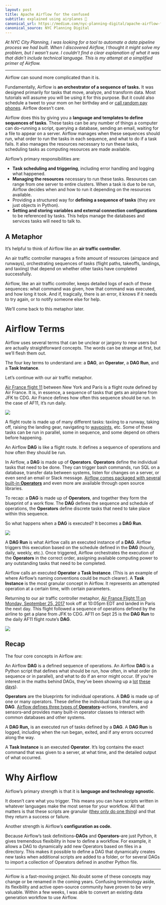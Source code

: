 ```yaml
---
layout: post
title: Apache Airflow for the confused
subtitle: explained using airplanes 🛫
canonical_url: https://medium.com/nyc-planning-digital/apache-airflow-for-the-confused-b588935669df
canonical_source: NYC Planning Digital
---
```


_At NYC City Planning, I was looking for a tool to automate a data pipeline process we had built. When I discovered Airflow, I_ thought _it might solve my problem, but I wasn’t sure. I couldn’t find a clear explanation of what it was that didn’t include technical language. This is my attempt at a simplified primer of Airflow._ 

* * *

Airflow can sound more complicated than it is.

Fundamentally, Airflow is **an orchestrator of a sequence of tasks.** It was designed primarily for tasks that move, analyze, and transform data. Most tutorials will assume you will be using it for this purpose. But it could also schedule a tweet to your mom on her birthday and or [call random pay phones](https://smt.codes/post/twilio-payphone-hack). Airflow doesn’t care.

Airflow does this by giving you a **language and templates to define sequences of tasks**. These tasks can be any number of things a computer can do–running a script, querying a database, sending an email, waiting for a file to appear on a server. Airflow manages when these sequences should run, what order to run the tasks in each sequence, and what to do if a task fails. It also manages the resources necessary to run these tasks, scheduling tasks as computing resources are made available.

Airflow’s primary responsibilities are:

*   **Task scheduling and triggering**, including error handling and logging what happened.
*   **Managing the resources** necessary to run these tasks. Resources can range from one server to entire clusters. When a task is due to be run, Airflow decides when and how to run it depending on the resources available.
*   Providing a structured way for **defining a sequence of tasks** (they are just objects in Python).
*   **Setting and storing variables and external connection configurations** to be referenced by tasks. This helps manage the databases and services tasks will need to talk to.

A Metaphor
----------

It’s helpful to think of Airflow like an **air traffic controller**.

An air traffic controller manages a finite amount of resources (airspace and runways), orchestrating sequences of tasks (flight paths, takeoffs, landings, and taxiing) that depend on whether other tasks have completed successfully.

Airflow, like an air traffic controller, keeps detailed logs of each of these sequences: what command was given, how that command was executed, and how long it took. And if, tragically, there is an error, it knows if it needs to try again, or to notify someone else for help.

We’ll come back to this metaphor later.

Airflow Terms
=============

Airflow uses several terms that can be unclear or jargony to new users but are actually straightforward concepts. The words can be strange at first, but we’ll flesh them out.

The four key terms to understand are: a **DAG**, an **Operator**, a **DAG Run**, and a **Task Instance**.

Let’s continue with our air traffic metaphor.

[Air France flight 11](https://flightaware.com/live/flight/AFR11) between New York and Paris is a flight route defined by Air France. It is, in essence, a sequence of tasks that gets an airplane from JFK to CDG. Air France defines how often this sequence should be run. In the case of AF11, it’s run daily.

<img src="{% link assets/images/airflow1.png %}" caption="A flight route made up of waypoints.">

A flight route is made up of many different tasks: taxiing to a runway, taking off, raising the landing gear, navigating to [waypoints](https://www.cntraveler.com/stories/2015-06-02/a-pilot-explains-waypoints-the-hidden-geography-of-the-sky), etc. Some of these tasks can be run in parallel, some in sequence, and some depend on others before happening.

An Airflow **DAG** is like a flight route. It defines a sequence of operations and how often they should be run.

In Airflow, a **DAG** is made up of **Operators**. **Operators** define the individual tasks that need to be done. They can trigger bash commands, run SQL on a database, transfer data between systems, listen for changes on a server, or even send an email or Slack message. [Airflow comes packaged with several built-in **Operators**](https://pythonhosted.org/airflow/code.html#operators) and even more are available through open source libraries.

To recap: a **DAG** is made up of **Operators**, and together they form the blueprint of a work flow. The **DAG** defines the sequence and schedule of operations, the **Operators** define discrete tasks that need to take place within this sequence.

So what happens when a **DAG** is executed? It becomes a **DAG Run**.

<img src="{% link assets/images/airflow2.png %}" caption="AF11 on September 25, 2017. A successful DAG Run.">

A **DAG Run** is what Airflow calls an executed instance of a **DAG**. Airflow triggers this execution based on the schedule defined in the **DAG** (hourly, daily, weekly, etc.). Once triggered, Airflow orchestrates the execution of the **Operators** in the correct order, assigning available computing power to any outstanding tasks that need to be completed.

Airflow calls an executed **Operator** a **Task Instance**. (This is an example of where Airflow’s naming conventions could be much clearer). A **Task Instance** is the most granular concept in Airflow. It represents an attempted operation at a certain time, with certain parameters.

Returning to our air traffic controller metaphor, [Air France Flight 11 on Monday, September 25, 2017](https://flightaware.com/live/flight/AFR11/history/20170926/0150Z/KJFK/LFPG) took off at 10:05pm EDT and landed in Paris the next day. This flight followed a sequence of operations defined by the airline to get a plane from JFK to CDG. AF11 on Sept 25 is the **DAG Run** to the daily AF11 flight route’s **DAG**.

<img src="{% link assets/images/airflow3.png %}" caption="Four core Airflow concepts.">

Recap
-----

The four core concepts  in Airflow are:

An Airflow **DAG** is a defined sequence of operations. An Airflow **DAG** is a Python script that defines what should be run, how often, in what order (in sequence or in parallel), and what to do if an error might occur. (If you’re interest in the maths behind DAGs, they’ve been showing up a [lot](https://github.com/emberjs/ember.js/blob/62e52938f48278a6cb838016108f3e35c18c8b3f/packages/ember-application/lib/system/dag.js) [these](http://eagain.net/articles/git-for-computer-scientists/) [days](https://iota.org/)).

**Operators** are the blueprints for individual operations. A **DAG** is made up of one or many operators. These define the individual tasks that make up a **DAG**. [Airflow defines three types of **Operators**](https://airflow.incubator.apache.org/code.html)–actions, transfers, and sensors–and provides many built-in operator classes to interact with common databases and other systems.

A **DAG Run,** is an executed run of tasks defined by a **DAG**. A **DAG Run** is logged, including when the run began, exited, and if any errors occurred along the way.

A **Task Instance** is  an executed **Operator**. It’s log contains the exact command that was given to a server, at what time, and the detailed output of what occurred.

Why Airflow
===========

Airflow’s primary strength is that it is **language and technology agnostic**.

It doesn’t care what you trigger. This means you can have scripts written in whatever languages make the most sense for your workflow. All that matters is that these scripts are granular ([they only do one thing](https://en.wikipedia.org/wiki/Single_responsibility_principle)) and that they return a success or failure.

Another strength is Airflow’s **configuration as code.**

Because Airflow’s task definitions–**DAGs** and **Operators**–are just Python, it gives tremendous flexibility in how to define a workflow. For example, it allows a DAG to dynamically add new Operators based on files in a directory. This makes it possible to define a DAG that dynamically creates new tasks when additional scripts are added to a folder, or for several DAGs to import a collection of Operators defined in another Python file.

* * *

Airflow is a fast-moving project. No doubt some of these concepts may change or be renamed in the coming years. Confusing terminology aside, its flexibility and active open-source community have proven to be very valuable. Within a few weeks, I was able to convert an existing data generation workflow to use Airflow.
